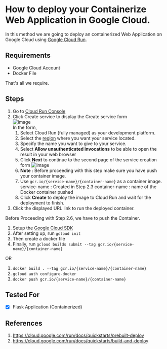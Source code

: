 # How to deploy your Containerize Web Application in Google Cloud.

In this method we are going to deploy an containerized Web Application on Google Cloud using [Google Cloud Run](https://cloud.google.com/run).

## Requirements

- Google Cloud Account
- Docker File 

That's all we require.  

## Steps

 1. Go to [Cloud Run Console](https://console.cloud.google.com/)
 2. Click Create service to display the Create service form  
	 ![image](https://cloud.google.com/run/docs/images/create-service-form.png)     
	In the form,
	1.  Select Cloud Run (fully managed) as your development platform.
	2.  Select the [region](https://cloud.google.com/run/docs/quickstarts/prebuilt-deploy#before-you-begin) 	where you want your service located.    
	3.  Specify the name you want to give to your service.
	4.  Select **Allow unauthenticated invocations** to be able to open the result in your web browser
	5.  Click **Next** to continue to the second page of the service creation form
	![image](https://cloud.google.com/run/docs/images/create-service-form2.png)
	6.  **Note** : Before proceeding with this step make sure you have push your container image.
	7.  Use `gcr.io/{service-name}/{container-name}` as a container image.
		service-name : Created in Step 2.3
		container-name : name of the Docker container pushed   
	8. Click **Create** to deploy the image to Cloud Run and wait for the deployment to finish.
 3.   Click the displayed URL link to run the deployed container.

Before Proceeding with Step 2.6, we have to push the Container.

1. Setup the [Google Cloud SDK](https://cloud.google.com/sdk/docs)
2. After setting up, run `gcloud init` 
3. Then create a docker file
4. Finally, run `gcloud builds submit --tag gcr.io/{service-name}/{container-name}`

OR

1. `docker build . --tag gcr.io/{service-name}/{container-name}`
2. `gcloud auth configure-docker`
3. `docker push gcr.io/{service-name}/{container-name}`

## Tested For
    
 - [x] Flask Application (Containerized)

## References

 1. https://cloud.google.com/run/docs/quickstarts/prebuilt-deploy
 2. https://cloud.google.com/run/docs/quickstarts/build-and-deploy